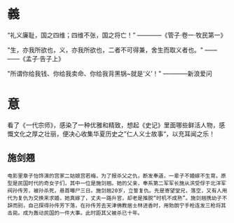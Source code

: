 義
==

“礼义廉耻，国之四维；四维不张，国之将亡！” ————《管子·卷一·牧民第一》

"生，亦我所欲也，义，亦我所欲也，二者不可得兼，舍生而取义者也。" ——――《孟子·告子上》

"所谓你给我钱、你给我卖命、你给我背黑锅~就是‘义’！" ————新浪爱问


意
===

看了《一代宗师》，感染了一种优雅和精致，想起《史记》里面哪些鲜活人物，感慨文化之厚之壮丽，便决心收集华夏历史之”仁人义士故事“，以充耳闻之乐！




## 施剑翘

    电影里章子怡饰演的宫家二姑娘宫若梅，为了报杀父之仇，断发奉道，一辈子不婚嫁不生育。原型是民国时代的奇女子们，其中一位是施剑翘。她的父亲，奉系第二军军长施从滨受俘于北洋军阀孙传芳，被孙杀死，悬首曝尸三日。施剑翘20岁，立誓复仇。先是寄望堂兄，落空，又有人用代为复仇为交换来求婚，她真嫁了，丈夫一路升官，却老是推脱“时机不成熟”。施剑翘携幼子不辞而别，自己探得孙传芳下落，在孙传芳去天津佛教居士林进香时，用勃朗宁手枪连发三枪将其击毙。成为轰动民国的一件大事。此时距其父被杀已十年。

